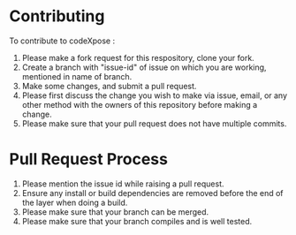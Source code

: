 # Contributing

To contribute to codeXpose :

1. Please make a fork request for this respository, clone your fork.
2. Create a branch with "issue-id" of issue on which you are working, mentioned in name of branch.
3. Make some changes, and submit a pull request.
4. Please first discuss the change you wish to make via issue, email, or any other method with the owners of this repository before making a change.
5. Please make sure that your pull request does not have multiple commits.

# Pull Request Process

1. Please mention the issue id while raising a pull request.
2. Ensure any install or build dependencies are removed before the end of the layer when doing a build.
3. Please make sure that your branch can be merged.
4. Please make sure that your branch compiles and is well tested.
